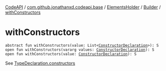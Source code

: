 [CodeAPI](../../../index.md) / [com.github.jonathanxd.codeapi.base](../../index.md) / [ElementsHolder](../index.md) / [Builder](index.md) / [withConstructors](.)

# withConstructors

`abstract fun withConstructors(value: List<`[`ConstructorDeclaration`](../../-constructor-declaration/index.md)`>): S`
`open fun withConstructors(vararg values: `[`ConstructorDeclaration`](../../-constructor-declaration/index.md)`): S`
`open fun withConstructors(value: `[`ConstructorDeclaration`](../../-constructor-declaration/index.md)`): S`

See [TypeDeclaration.constructors](../constructors.md)

